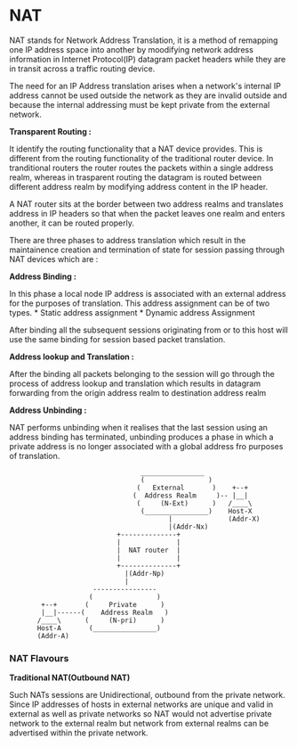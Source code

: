 # NAT

NAT stands for Network Address Translation, it is a method of remapping one IP address space into another by moodifying network address information in Internet Protocol(IP) datagram packet headers while they are in transit across a traffic routing device.

The need for an IP Address translation arises when a network's internal IP address cannot be used outside the network as they are invalid outside and because the internal addressing must be kept private from the external network.

**Transparent Routing :**

It identify the routing functionality that a NAT device provides. This is different from the routing functionality of the traditional router device. In tranditional routers the router routes the packets within a single address realm, whereas in trasparent routing the datagram is routed between different address realm by modifying address content in the IP header.

A NAT router sits at the border between two address realms and translates address in IP headers so that when the packet leaves one realm and enters another, it can be routed properly.

There are three phases to address translation which result in the maintainence creation and termination of state for session passing through NAT devices which are :

**Address Binding :**

In this phase a local node IP address is associated with an external address for the purposes of translation. This address assignment can be of two types.
    * Static address assignment
    * Dynamic address Assignment

After binding all the subsequent sessions originating from or to this host will use the same binding for session based packet translation.

**Address lookup and Translation :**

After the binding all packets belonging to the session will go through the process of address lookup and translation which results in datagram forwarding from the origin address realm to destination address realm

**Address Unbinding :**

NAT performs unbinding when it realises that the last session using an address binding has terminated, unbinding produces a phase in which a private address is no longer associated with a global address fro purposes of translation.

```
                                 ________________
                                 (                )
                                (   External       )    +--+
                               (  Address Realm     )-- |__|
                                (     (N-Ext)      )   /____\
                                 (________________)    Host-X
                                        |              (Addr-X)
                                        |(Addr-Nx)
                           +--------------+
                           |              |
                           |  NAT router  |
                           |              |
                           +--------------+
                             |(Addr-Np)
                             |
                     ----------------
                    (                )
        +--+       (     Private      )
        |__|------(    Address Realm   )
       /____\      (     (N-pri)      )
       Host-A       (________________)
       (Addr-A)
```

### NAT Flavours

**Traditional NAT(Outbound NAT)**

Such NATs sessions are Unidirectional, outbound from the private network. Since IP addresses of hosts in external networks are unique and valid in external as well as private networks so NAT would not advertise private network to the external realm but network from external realms can be advertised within the private network.
